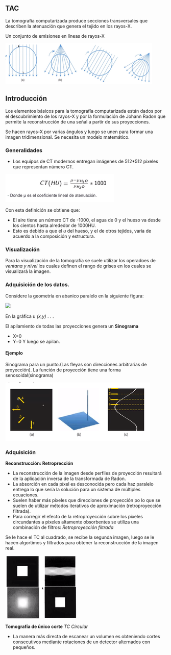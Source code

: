 ## TAC
La tomografía computarizada produce secciones transversales que describen la atenuación que genera el tejido en los rayos-X.

Un conjunto de emisiones en líneas de rayos-X


![](TA.png)

## Introducción

Los elementos básicos para la tomografía computarizada están dados por el descubrimiento de los rayos-X y por la formulación de Johann Radon que permite la reconstrucción de una señal a partir de sus proyecciones. 

Se hacen rayos-X por varias ángulos y luego se unen para formar una imagen tridimensional. Se necesita un modelo matemático. 

### Generalidades
* Los equipos de CT modernos entregan imágenes de 512*512 pixeles que representan número CT.

![Ecuación](images/Ecuacion.png)

Con esta definición se obtiene que:
* El aire tiene un número CT de -1000, el agua de 0 y el hueso va desde los cientos hasta alrededor de 1000HU.
* Esto es debido a que el *u* del hueso, y el de otros tejidos, varía de acuerdo a la composición y estructura. 

### Visualización

Para la visualización de la tomografía se suele utilizar los operadoes de *ventana y nivel* los cuales definen el rango de grises en los cuales se visualizará la imagen. 

### Adquisición de los datos.
Considere la geometría en abanico paralelo en la siguiente figura:

![](images/adquisición.png)

En la gráfica u *(x,y)*
.
.
.

El apilamiento de todas las proyecciones genera un **Sinograma** 
- X=0
- Y=0
Y luego se apilan. 

#### Ejemplo
Sinograma para un punto.(Las fleyas son direcciones arbitrarias de proyección).
La función de proyección tiene una forma senosoidal(sinograma)

![](images/angulos.png)

### Adquisición

**Reconstrucción: Retroprección**
* La reconstrucción de la imagen desde perfiles de proyección resultará de la aplicación inversa de la transformada de Radon.
* La absorción en cada píxel es desconocida pero cada haz paralelo entrega lo que sería la solución para un sistema de múltiples ecuaciones.
* Suelen haber más pixeles que direcciones de proyección po lo que se suelen de utilizar métodos iterativos de aproximación (retroproyección filtrada).
* Para corregir el efecto de la retroproyección sobre los pixeles circundantes a pixeles altamente obsorbentes se utiliza una combinación de filtros: *Retroproyección filtrada*

Se le hace el TC al cuadrado, se recibe la segunda imagen, luego se le hacen algortimos y filtrados para obtener la reconstrucción de la imagen real.

![](images/reconstruccion.png)

**Tomografía de único corte**
*TC Circular*
* La manera más directa de escanear un volumen es obteniendo cortes consecutivos mediante rotaciones de un detector alternados con pequeños.

